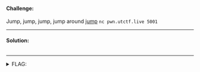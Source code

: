 #### Challenge:

Jump, jump, jump, jump around [jump](./jump ":ignore") `nc pwn.utctf.live 5001`

---

#### Solution:

```bash
```

---

<details><summary>FLAG:</summary>

```
utflag{we_do_be_overflowing_those_stacks13318}
```

</details>
<br/>
